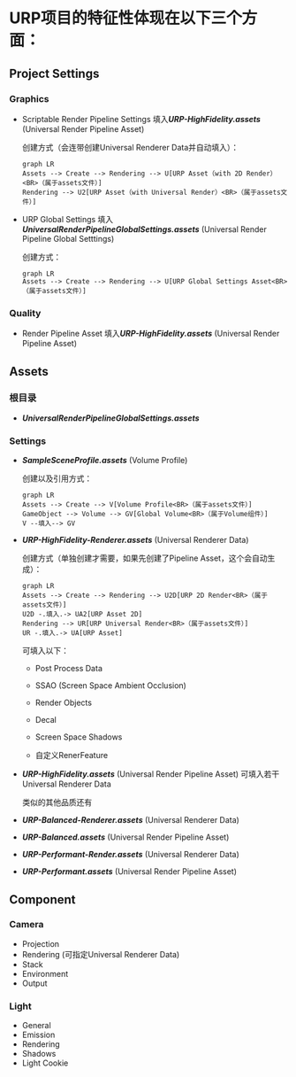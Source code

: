 # URP项目的特征性体现在以下三个方面：

## Project Settings

### Graphics

- Scriptable Render Pipeline Settings 填入***URP-HighFidelity.assets***  (Universal Render Pipeline Asset)

  创建方式（会连带创建Universal Renderer Data并自动填入）：

  ```mermaid
  graph LR
  Assets --> Create --> Rendering --> U[URP Asset（with 2D Render）<BR>（属于assets文件）]
  Rendering --> U2[URP Asset（with Universal Render）<BR>（属于assets文件）]
  ```

  

- URP Global Settings 填入***UniversalRenderPipelineGlobalSettings.assets*** (Universal Render Pipeline Global Setttings)

  创建方式：

  ```mermaid
  graph LR
  Assets --> Create --> Rendering --> U[URP Global Settings Asset<BR>（属于assets文件）]
  ```

  

### Quality

- Render Pipeline Asset 填入***URP-HighFidelity.assets*** (Universal Render Pipeline Asset)

## Assets

### 根目录

- ***UniversalRenderPipelineGlobalSettings.assets***

### Settings

- ***SampleSceneProfile.assets*** (Volume Profile)

   创建以及引用方式：

   ```mermaid
   graph LR
   Assets --> Create --> V[Volume Profile<BR>（属于assets文件）]
   GameObject --> Volume --> GV[Global Volume<BR>（属于Volume组件）]
   V --填入--> GV
   ```

   

- ***URP-HighFidelity-Renderer.assets*** (Universal Renderer Data)
  
     创建方式（单独创建才需要，如果先创建了Pipeline Asset，这个会自动生成）：
  
  ```mermaid
  graph LR
  Assets --> Create --> Rendering --> U2D[URP 2D Render<BR>（属于assets文件）]
  U2D -.填入.-> UA2[URP Asset 2D]
  Rendering --> UR[URP Universal Render<BR>（属于assets文件）]
  UR -.填入.-> UA[URP Asset]
  ```
  
     可填入以下：
  
  - Post Process Data
  
  - SSAO (Screen Space Ambient Occlusion)
  - Render Objects
  - Decal
  - Screen Space Shadows
  - 自定义RenerFeature
  
- ***URP-HighFidelity.assets***  (Universal Render Pipeline Asset) 可填入若干 Universal Renderer Data

   类似的其他品质还有

- ***URP-Balanced-Renderer.assets*** (Universal Renderer Data)
  
- ***URP-Balanced.assets***  (Universal Render Pipeline Asset)

- ***URP-Performant-Render.assets*** (Universal Renderer Data)

- ***URP-Performant.assets***  (Universal Render Pipeline Asset)

## Component

### Camera

- Projection
- Rendering (可指定Universal Renderer Data)
- Stack
- Environment
- Output

### Light

- General
- Emission
- Rendering
- Shadows
- Light Cookie